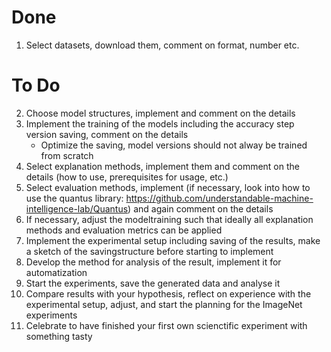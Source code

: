 # Done
1. Select datasets, download them, comment on format, number etc.

# To Do
2. Choose model structures, implement and comment on the details
3. Implement the training of the models including the accuracy step version saving, comment on the details
	- Optimize the saving, model versions should not alway be trained from scratch
4. Select explanation methods, implement them and comment on the details (how to use, prerequisites for usage, etc.)
5. Select evaluation methods, implement (if necessary, look into how to use the quantus library: https://github.com/understandable-machine-intelligence-lab/Quantus) and again comment on the details
6. If necessary, adjust the modeltraining such that ideally all explanation methods and evaluation metrics can be applied
7. Implement the experimental setup including saving of the results, make a sketch of the savingstructure before starting to implement
8. Develop the method for analysis of the result, implement it for automatization
9. Start the experiments, save the generated data and analyse it
10. Compare results with your hypothesis, reflect on experience with the experimental setup, adjust, and start the planning for the ImageNet experiments
11. Celebrate to have finished your first own scienctific experiment with something tasty
